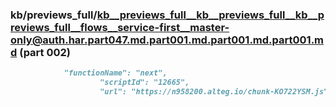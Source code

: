 ### kb/previews_full/kb__previews_full__kb__previews_full__kb__previews_full__flows__service-first__master-only@auth.har.part047.md.part001.md.part001.md.part001.md (part 002)

```md
            "functionName": "next",
                    "scriptId": "12665",
                    "url": "https://n958200.alteg.io/chunk-KO722YSM.js",
   
```

```

